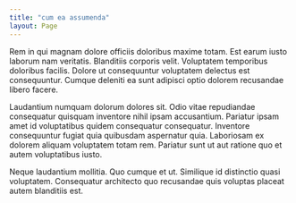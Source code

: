 ```yaml
---
title: "cum ea assumenda"
layout: Page
---
```

Rem in qui magnam dolore officiis doloribus maxime totam. Est earum iusto laborum nam veritatis. Blanditiis corporis velit. Voluptatem temporibus doloribus facilis. Dolore ut consequuntur voluptatem delectus est consequuntur. Cumque deleniti ea sunt adipisci optio dolorem recusandae libero facere.
 Laudantium numquam dolorum dolores sit. Odio vitae repudiandae consequatur quisquam inventore nihil ipsam accusantium. Pariatur ipsam amet id voluptatibus quidem consequatur consequatur. Inventore consequuntur fugiat quia quibusdam aspernatur quia. Laboriosam ex dolorem aliquam voluptatem totam rem. Pariatur sunt ut aut ratione quo et autem voluptatibus iusto.
 Neque laudantium mollitia. Quo cumque et ut. Similique id distinctio quasi voluptatem. Consequatur architecto quo recusandae quis voluptas placeat autem blanditiis est.
